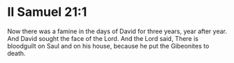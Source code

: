 # II Samuel 21:1

Now there was a famine in the days of David for three years, year after year. And David sought the face of the Lord. And the Lord said, There is bloodguilt on Saul and on his house, because he put the Gibeonites to death.
